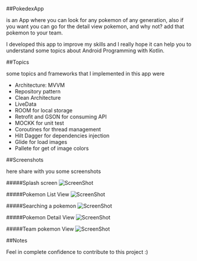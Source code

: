 ##PokedexApp

is an App where you can look for any pokemon of any generation, also if you want you can go for the detail view pokemon, and why not? add that pokemon to your team.

I developed this app to improve my skills and I really hope it can help you to understand some topics about Android Programming with Kotlin.

##Topics

some topics and frameworks that I implemented in this app were

- Architecture: MVVM
- Repository pattern
- Clean Architecture
- LiveData
- ROOM for local storage
- Retrofit and GSON for consuming API
- MOCKK for unit test
- Coroutines for thread management
- Hilt Dagger for dependencies injection
- Glide for load images
- Pallete for get of image colors


##Screenshots

here share with you some screenshots

#####Splash screen
![ScreenShot](https://github.com/cristian2294/PokedexApp/blob/main/app/src/main/res/drawable-v24/img1.png)

#####Pokemon List View
![ScreenShot](https://github.com/cristian2294/PokedexApp/blob/main/app/src/main/res/drawable-v24/img2.png)


#####Searching a pokemon
![ScreenShot](https://github.com/cristian2294/PokedexApp/blob/main/app/src/main/res/drawable-v24/img3.png)


#####Pokemon Detail View
![ScreenShot](https://github.com/cristian2294/PokedexApp/blob/main/app/src/main/res/drawable-v24/img4.png)


#####Team pokemon View
![ScreenShot](https://github.com/cristian2294/PokedexApp/blob/main/app/src/main/res/drawable-v24/img5.png)

##Notes

Feel in complete confidence to contribute to this project :)
